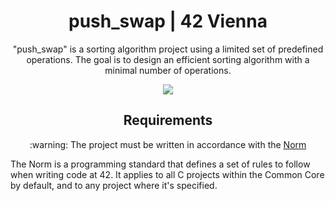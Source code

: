 <h1 align="center"> push_swap | 42 Vienna</h1>

<p align="center">"push_swap" is a sorting algorithm project using a limited set of predefined operations. The goal is to design an efficient sorting algorithm with a minimal number of operations. </p>
<p align="center" alt="screenshot of push"><img src="https://github.com/LaDeMonika/42-Vienna-CommonCore/assets/128793184/b36e2614-88ff-4163-a792-081cf677dc06"></p>


<h2 align="center" id="requirements"> Requirements </h2>

<p  align="center"> :warning: The project must be written in accordance with the <a href="https://github.com/42School/norminette/blob/master/pdf/en.norm.pdf" target="_blank">Norm</a> </p>
The Norm  is a programming standard that defines a set of rules to follow when writing code at 42. It applies to all C projects within the Common Core by default, and
to any project where it's specified.
